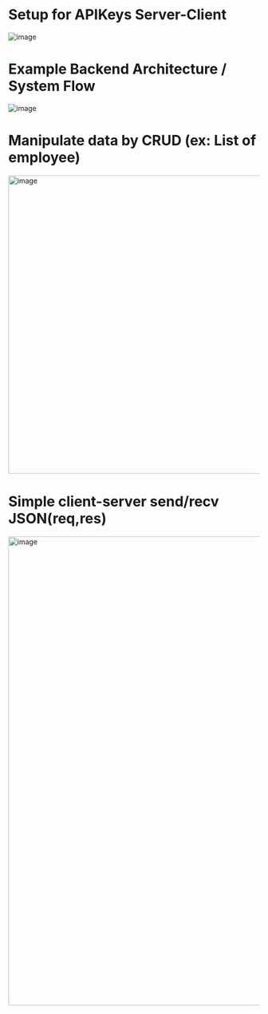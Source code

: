 # Setup for APIKeys Server-Client

![image](https://github.com/user-attachments/assets/e84e9195-8fa5-4e95-9b1c-9c97070c6dde)

# Example Backend Architecture / System Flow
![image](https://github.com/user-attachments/assets/ea841d79-3501-48b2-91f6-21602d40e2d7)

# Manipulate data by CRUD (ex: List of employee)
<img width="1041" height="597" alt="image" src="https://github.com/user-attachments/assets/0df6af36-ec93-4d3e-887d-fb7a3a844e11" />

# Simple client-server send/recv JSON(req,res)
<img width="1833" height="939" alt="image" src="https://github.com/user-attachments/assets/a91b85e2-9e23-4010-9b3d-a3aa2dfafe5f" />

